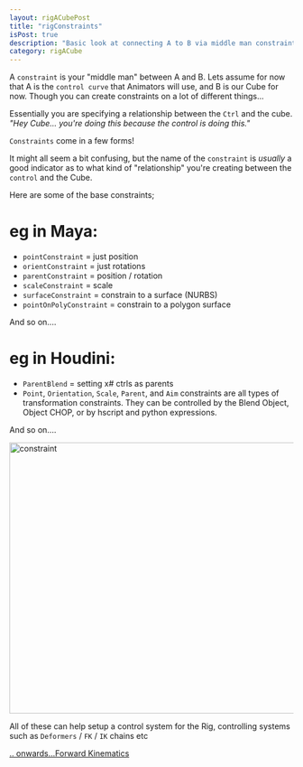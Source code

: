 ```yaml
---
layout: rigACubePost
title: "rigConstraints"
isPost: true
description: "Basic look at connecting A to B via middle man constraints"
category: rigACube
---
```


A `constraint` is your "middle man" between A and B. Lets assume for now that A is the 
`control curve` that Animators will use, and B is our Cube for now. Though you 
can create constraints on a lot of different things...

Essentially you are specifying a relationship between the `Ctrl` and the cube.
*"Hey Cube... you're doing this because the control is doing this."*

`Constraints` come in a few forms!

It might all seem a bit confusing, but the name of the `constraint` is *usually* a good
indicator as to what kind of "relationship" you're creating between the `control`
and the Cube.

Here are some of the base constraints;
 
eg in Maya:
===========
- `pointConstraint`   = just position
- `orientConstraint`  = just rotations
- `parentConstraint`  = position / rotation
- `scaleConstraint`   = scale 
- `surfaceConstraint` = constrain to a surface (NURBS)
- `pointOnPolyConstraint` = constrain to a polygon surface

And so on....

eg in Houdini:
==============
- `ParentBlend` = setting x# ctrls as parents
- `Point`, `Orientation`, `Scale`, `Parent`, and `Aim` constraints are all types of 
transformation constraints. They can be controlled by the Blend Object, 
Object CHOP, or by hscript and python expressions.

And so on....

<img src="http://www.anim83d.com/images/examples/cube_constraint01.gif" width="640" height="480" alt="constraint">

All of these can help setup a control system for the Rig, controlling systems such as
`Deformers` / `FK` / `IK` chains etc

[.. onwards...Forward Kinematics](2019-09-14-forwardkinematics.md)

